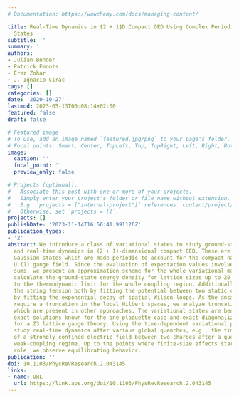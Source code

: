 ```yaml
---
# Documentation: https://wowchemy.com/docs/managing-content/

title: Real-Time Dynamics in $2 + 1$D Compact QED Using Complex Periodic Gaussian
  States
subtitle: ''
summary: ''
authors:
- Julian Bender
- Patrick Emonts
- Erez Zohar
- J. Ignacio Cirac
tags: []
categories: []
date: '2020-10-27'
lastmod: 2023-05-13T00:08:14+02:00
featured: false
draft: false

# Featured image
# To use, add an image named `featured.jpg/png` to your page's folder.
# Focal points: Smart, Center, TopLeft, Top, TopRight, Left, Right, BottomLeft, Bottom, BottomRight.
image:
  caption: ''
  focal_point: ''
  preview_only: false

# Projects (optional).
#   Associate this post with one or more of your projects.
#   Simply enter your project's folder or file name without extension.
#   E.g. `projects = ["internal-project"]` references `content/project/deep-learning/index.md`.
#   Otherwise, set `projects = []`.
projects: []
publishDate: '2023-11-14T16:56:41.991126Z'
publication_types:
- '2'
abstract: We introduce a class of variational states to study ground-state properties
  and real-time dynamics in (2 + 1)-dimensional compact QED. These are based on complex
  Gaussian states which are made periodic to account for the compact nature of the
  U (1) gauge field. Since the evaluation of expectation values involves infinite
  sums, we present an approximation scheme for the whole variational manifold. We
  calculate the ground-state energy density for lattice sizes up to 20 × 20 and extrapolate
  to the thermodynamic limit for the whole coupling region. Additionally, we study
  the string tension both by fitting the potential between two static charges and
  by fitting the exponential decay of spatial Wilson loops. As the ansatz does not
  require a truncation in the local Hilbert spaces, we analyze truncation effects
  which are present in other approaches. The variational states are benchmarked against
  exact solutions known for the one plaquette case and exact diagonalization results
  for a Z3 lattice gauge theory. Using the time-dependent variational principle, we
  study real-time dynamics after various global quenches, e.g., the time evolution
  of a strongly confined electric field between two charges after a quench to the
  weak-coupling regime. Up to the points where finite-size effects start to play a
  role, we observe equilibrating behavior.
publication: ''
doi: 10.1103/PhysRevResearch.2.043145
links:
- name: URL
  url: https://link.aps.org/doi/10.1103/PhysRevResearch.2.043145
---
```

